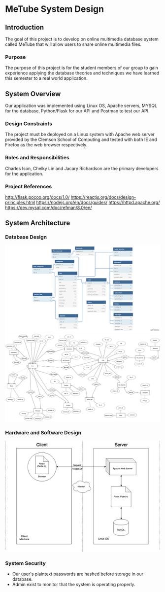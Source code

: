 # MeTube System Design

## Introduction
The goal of this project is to develop on online multimedia database system called MeTube that will allow users to share online multimedia files.

### Purpose
The purpose of this project is for the student members of our group to gain experience applying the database theories and techniques we have learned this semester to a real world application.

## System Overview
Our application was implemented using Linux OS, Apache servers, MYSQL for the database, Python/Flask for our API and Postman to test our API.

### Design Constraints
The project must be deployed on a Linux system with Apache web server provided by the Clemson School of Computing and tested with both IE and Firefox as the web browser respectively.

### Roles and Responsibilities
Charles Ison, Chelky Lin and Jacary Richardson are the primary developers for the application.

### Project References
http://flask.pocoo.org/docs/1.0/
https://reactjs.org/docs/design-principles.html
https://nodejs.org/en/docs/guides/
https://httpd.apache.org/
https://dev.mysql.com/doc/refman/8.0/en/

## System Architecture

### Database Design
![](diagrams/database_schema.png)
![](diagrams/er_diagram.png)

### Hardware and Software Design
![](diagrams/architecture_diagram.jpg)

### System Security
- Our user's plaintext passwords are hashed before storage in our database.
- Admin exist to monitor that the system is operating properly.
